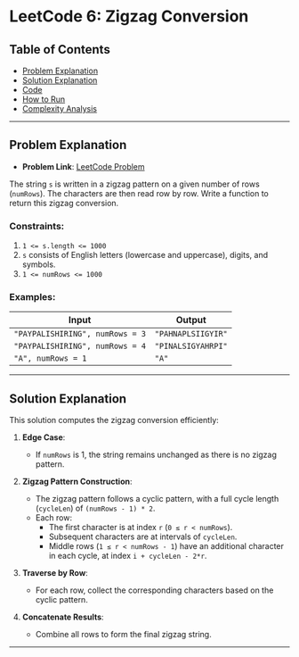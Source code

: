 # LeetCode 6: Zigzag Conversion

## Table of Contents
- [Problem Explanation](#problem-explanation)
- [Solution Explanation](#solution-explanation)
- [Code](#code)
- [How to Run](#how-to-run)
- [Complexity Analysis](#complexity-analysis)

---

## Problem Explanation

- **Problem Link**: [LeetCode Problem](https://leetcode.com/problems/zigzag-conversion/)

The string `s` is written in a zigzag pattern on a given number of rows (`numRows`). The characters are then read row by row. Write a function to return this zigzag conversion.

### Constraints:
1. `1 <= s.length <= 1000`
2. `s` consists of English letters (lowercase and uppercase), digits, and symbols.
3. `1 <= numRows <= 1000`

### Examples:

| Input                                 | Output       |
|---------------------------------------|--------------|
| `"PAYPALISHIRING", numRows = 3`       | `"PAHNAPLSIIGYIR"` |
| `"PAYPALISHIRING", numRows = 4`       | `"PINALSIGYAHRPI"` |
| `"A", numRows = 1`                    | `"A"`        |

---

## Solution Explanation

This solution computes the zigzag conversion efficiently:

1. **Edge Case**:
   - If `numRows` is 1, the string remains unchanged as there is no zigzag pattern.

2. **Zigzag Pattern Construction**:
   - The zigzag pattern follows a cyclic pattern, with a full cycle length (`cycleLen`) of `(numRows - 1) * 2`.
   - Each row:
     - The first character is at index `r` (`0 ≤ r < numRows`).
     - Subsequent characters are at intervals of `cycleLen`.
     - Middle rows (`1 ≤ r < numRows - 1`) have an additional character in each cycle, at index `i + cycleLen - 2*r`.

3. **Traverse by Row**:
   - For each row, collect the corresponding characters based on the cyclic pattern.

4. **Concatenate Results**:
   - Combine all rows to form the final zigzag string.

---

